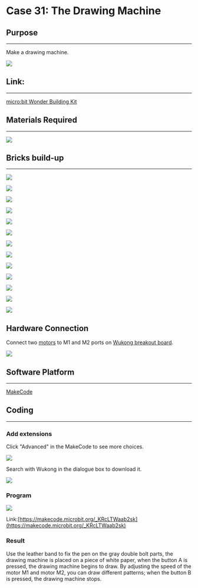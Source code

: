 ﻿# Case 31: The Drawing Machine

## Purpose
---
Make a drawing machine.

![](https://wiki-media-ef.oss-cn-hongkong.aliyuncs.com//images/Wonder-Building-Kit-case-31-01.png)

## Link:
---
[micro:bit Wonder Building Kit](https://www.elecfreaks.com/micro-bit-wonder-building-kit-without-micro-bit-board.html)

## Materials Required
---
![](https://wiki-media-ef.oss-cn-hongkong.aliyuncs.com//images/Wonder-Building-Kit-step-case-31-01.png)

## Bricks build-up
---

![](https://wiki-media-ef.oss-cn-hongkong.aliyuncs.com//images/Wonder-Building-Kit-step-case-31-02.png)

![](https://wiki-media-ef.oss-cn-hongkong.aliyuncs.com//images/Wonder-Building-Kit-step-case-31-03.png)

![](https://wiki-media-ef.oss-cn-hongkong.aliyuncs.com//images/Wonder-Building-Kit-step-case-31-04.png)

![](https://wiki-media-ef.oss-cn-hongkong.aliyuncs.com//images/Wonder-Building-Kit-step-case-31-05.png)

![](https://wiki-media-ef.oss-cn-hongkong.aliyuncs.com//images/Wonder-Building-Kit-step-case-31-06.png)

![](https://wiki-media-ef.oss-cn-hongkong.aliyuncs.com//images/Wonder-Building-Kit-step-case-31-07.png)

![](https://wiki-media-ef.oss-cn-hongkong.aliyuncs.com//images/Wonder-Building-Kit-step-case-31-08.png)

![](https://wiki-media-ef.oss-cn-hongkong.aliyuncs.com//images/Wonder-Building-Kit-step-case-31-09.png)

![](https://wiki-media-ef.oss-cn-hongkong.aliyuncs.com//images/Wonder-Building-Kit-step-case-31-10.png)

![](https://wiki-media-ef.oss-cn-hongkong.aliyuncs.com//images/Wonder-Building-Kit-step-case-31-11.png)

![](https://wiki-media-ef.oss-cn-hongkong.aliyuncs.com//images/Wonder-Building-Kit-step-case-31-12.png)

![](https://wiki-media-ef.oss-cn-hongkong.aliyuncs.com//images/Wonder-Building-Kit-step-case-31-13.png)

![](https://wiki-media-ef.oss-cn-hongkong.aliyuncs.com//images/Wonder-Building-Kit-step-case-31-14.png)

## Hardware Connection

Connect two [motors](https://www.elecfreaks.com/geekservo-motor-2kg-compatible-with-lego.html) to M1 and M2 ports on [Wukong breakout board](https://www.elecfreaks.com/wukong-board-with-lego-holder-for-micro-bit.html).

![](https://wiki-media-ef.oss-cn-hongkong.aliyuncs.com//images/Wonder-Building-Kit-case-31-06.png)

## Software Platform
---
[MakeCode](https://makecode.microbit.org/)

## Coding
---
### Add extensions
Click "Advanced" in the MakeCode to see more choices.

![](https://wiki-media-ef.oss-cn-hongkong.aliyuncs.com//images/Wonder-Building-Kit-case-21-02.png)

Search with Wukong in the dialogue box to download it.

![](https://wiki-media-ef.oss-cn-hongkong.aliyuncs.com//images/Wonder-Building-Kit-case-21-03.png)





### Program

![](https://wiki-media-ef.oss-cn-hongkong.aliyuncs.com//images/Wonder-Building-Kit-case-31-04.png)


Link:[https://makecode.microbit.org/_KRcLTWaab2sk](https://makecode.microbit.org/_KRcLTWaab2sk)

### Result

Use the leather band to fix the pen on the gray double bolt parts, the drawing machine is placed on a piece of white paper, when the button A is pressed, the drawing machine begins to draw. By adjusting the speed of the motor M1 and motor M2, you can draw different patterns; when the button B is pressed, the drawing machine stops.
